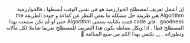 <div dir="rtl">
 إن أشمل تعريف لمصطلح الخوارزمية هو في نفس الوقت أبسطها ، فالخوارزمية
 Algorithm هي طريقة حل مشكلة ما بغض النظر عن كفاءة و جودة الطريقة  the goodness . فأي code قمت بكتابته يسمى Algorithm
 حتى لو لم تكن سمعت بهذا المصطلح قط! . اذا وبكل بساطة يكون هذا التعريف للمصطلح تعريفا شاملا لكل مآلاته وتطوراته .
 __ نكتفي بهذا الكم من صيغ المبالغة 🤗
 </div>